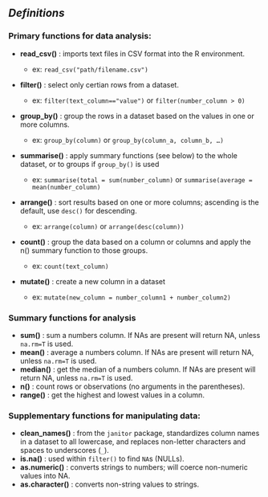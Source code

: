 ## *Definitions*

### Primary functions for data analysis:

-   **read_csv()** : imports text files in CSV format into the R environment.

    -   ex: `read_csv("path/filename.csv")`

-   **filter()** : select only certian rows from a dataset.

    -   ex: `filter(text_column=="value")` or `filter(number_column > 0)`

-   **group_by()** : group the rows in a dataset based on the values in one or more columns.

    -   ex: `group_by(column)` or `group_by(column_a, column_b, …)`

-   **summarise()** : apply summary functions (see below) to the whole dataset, or to groups if `group_by()` is used

    -   ex: `summarise(total = sum(number_column)` or `summarise(average = mean(number_column)`

-   **arrange()** : sort results based on one or more columns; ascending is the default, use `desc()` for descending.

    -   ex: `arrange(column)` or `arrange(desc(column))`

-   **count()** : group the data based on a column or columns and apply the n() summary function to those groups.

    -   ex: `count(text_column)`

-   **mutate()** : create a new column in a dataset

    -   ex: `mutate(new_column = number_column1 + number_column2)`

### Summary functions for analysis

-   **sum()** : sum a numbers column. If NAs are present will return NA, unless `na.rm=T` is used.
-   **mean()** : average a numbers column. If NAs are present will return NA, unless `na.rm=T` is used.
-   **median()** : get the median of a numbers column. If NAs are present will return NA, unless `na.rm=T` is used.
-   **n()** : count rows or observations (no arguments in the parentheses).
-   **range()** : get the highest and lowest values in a column.

### Supplementary functions for manipulating data:

-   **clean_names()** : from the `janitor` package, standardizes column names in a dataset to all lowercase, and replaces non-letter characters and spaces to underscores (`_`).
-   **is.na()** : used within `filter()` to find `NA`s (NULLs).
-   **as.numeric()** : converts strings to numbers; will coerce non-numeric values into NA.
-   **as.character()** : converts non-string values to strings.
